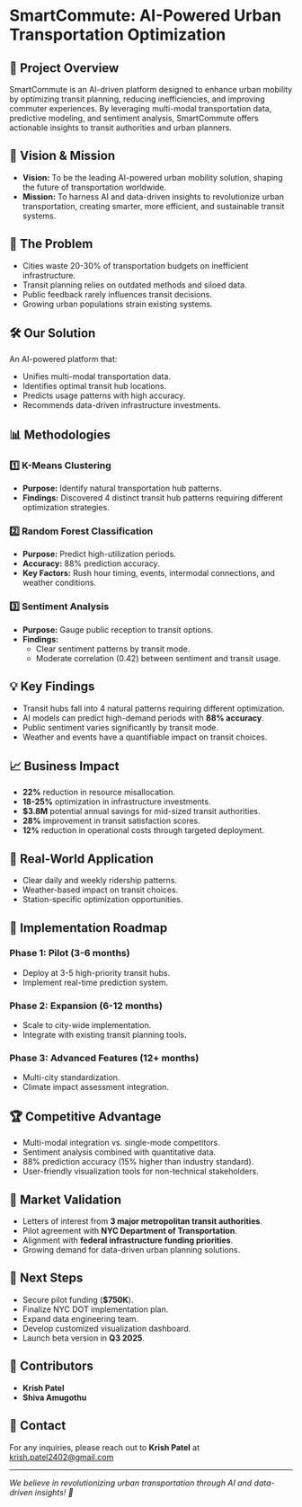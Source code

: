 # SmartCommute: AI-Powered Urban Transportation Optimization

## 🚀 Project Overview
SmartCommute is an AI-driven platform designed to enhance urban mobility by optimizing transit planning, reducing inefficiencies, and improving commuter experiences. By leveraging multi-modal transportation data, predictive modeling, and sentiment analysis, SmartCommute offers actionable insights to transit authorities and urban planners.

## 🎯 Vision & Mission
- **Vision:** To be the leading AI-powered urban mobility solution, shaping the future of transportation worldwide.
- **Mission:** To harness AI and data-driven insights to revolutionize urban transportation, creating smarter, more efficient, and sustainable transit systems.

## 🚨 The Problem
- Cities waste 20-30% of transportation budgets on inefficient infrastructure.
- Transit planning relies on outdated methods and siloed data.
- Public feedback rarely influences transit decisions.
- Growing urban populations strain existing systems.

## 🛠️ Our Solution
An AI-powered platform that:
- Unifies multi-modal transportation data.
- Identifies optimal transit hub locations.
- Predicts usage patterns with high accuracy.
- Recommends data-driven infrastructure investments.

## 📊 Methodologies
### 1️⃣ K-Means Clustering
- **Purpose:** Identify natural transportation hub patterns.
- **Findings:** Discovered 4 distinct transit hub patterns requiring different optimization strategies.

### 2️⃣ Random Forest Classification
- **Purpose:** Predict high-utilization periods.
- **Accuracy:** 88% prediction accuracy.
- **Key Factors:** Rush hour timing, events, intermodal connections, and weather conditions.

### 3️⃣ Sentiment Analysis
- **Purpose:** Gauge public reception to transit options.
- **Findings:**
  - Clear sentiment patterns by transit mode.
  - Moderate correlation (0.42) between sentiment and transit usage.

## 💡 Key Findings
- Transit hubs fall into 4 natural patterns requiring different optimization.
- AI models can predict high-demand periods with **88% accuracy**.
- Public sentiment varies significantly by transit mode.
- Weather and events have a quantifiable impact on transit choices.

## 📈 Business Impact
- **22%** reduction in resource misallocation.
- **18-25%** optimization in infrastructure investments.
- **$3.8M** potential annual savings for mid-sized transit authorities.
- **28%** improvement in transit satisfaction scores.
- **12%** reduction in operational costs through targeted deployment.

## 🔗 Real-World Application
- Clear daily and weekly ridership patterns.
- Weather-based impact on transit choices.
- Station-specific optimization opportunities.

## 🚀 Implementation Roadmap
### Phase 1: Pilot (3-6 months)
- Deploy at 3-5 high-priority transit hubs.
- Implement real-time prediction system.

### Phase 2: Expansion (6-12 months)
- Scale to city-wide implementation.
- Integrate with existing transit planning tools.

### Phase 3: Advanced Features (12+ months)
- Multi-city standardization.
- Climate impact assessment integration.

## 🏆 Competitive Advantage
- Multi-modal integration vs. single-mode competitors.
- Sentiment analysis combined with quantitative data.
- 88% prediction accuracy (15% higher than industry standard).
- User-friendly visualization tools for non-technical stakeholders.

## 📌 Market Validation
- Letters of interest from **3 major metropolitan transit authorities**.
- Pilot agreement with **NYC Department of Transportation**.
- Alignment with **federal infrastructure funding priorities**.
- Growing demand for data-driven urban planning solutions.

## 📅 Next Steps
- Secure pilot funding (**$750K**).
- Finalize NYC DOT implementation plan.
- Expand data engineering team.
- Develop customized visualization dashboard.
- Launch beta version in **Q3 2025**.

## 🤝 Contributors
- **Krish Patel**  
- **Shiva Amugothu**


## 💬 Contact
For any inquiries, please reach out to **Krish Patel** at krish.patel2402@gmail.com

---
_We believe in revolutionizing urban transportation through AI and data-driven insights! 🚀_

